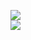 [![](https://img.shields.io/badge/Made%20With-Github%20Spray-lightgrey.svg?style=for-the-badge&logo=github)](https://github.com/Annihil/github-spray#21193)  
[![](https://i.imgur.com/2DrTn0Z.gif)](https://github.com/Annihil/github-spray)